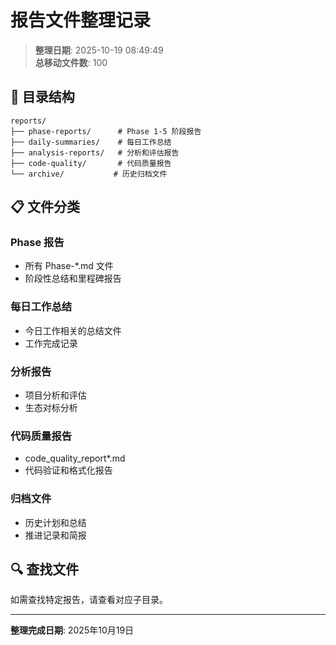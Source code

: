 ﻿# 报告文件整理记录

> **整理日期**: 2025-10-19 08:49:49  
> **总移动文件数**: 100

## 📁 目录结构

```text
reports/
├── phase-reports/      # Phase 1-5 阶段报告
├── daily-summaries/    # 每日工作总结
├── analysis-reports/   # 分析和评估报告
├── code-quality/       # 代码质量报告
└── archive/           # 历史归档文件
```

## 📋 文件分类

### Phase 报告
- 所有 Phase-*.md 文件
- 阶段性总结和里程碑报告

### 每日工作总结
- 今日工作相关的总结文件
- 工作完成记录

### 分析报告
- 项目分析和评估
- 生态对标分析

### 代码质量报告
- code_quality_report*.md
- 代码验证和格式化报告

### 归档文件
- 历史计划和总结
- 推进记录和简报

## 🔍 查找文件

如需查找特定报告，请查看对应子目录。

---

**整理完成日期**: 2025年10月19日
